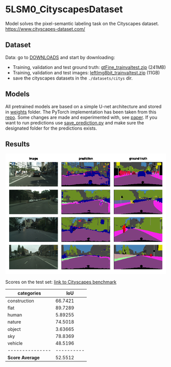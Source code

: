 # 5LSM0_CityscapesDataset
Model solves the pixel-semantic labeling task on the Cityscapes dataset. https://www.cityscapes-dataset.com/

## Dataset
Data: go to [DOWNLOADS](https://www.cityscapes-dataset.com/downloads/) and start by downloading:
* Training, validation and test ground truth: [gtFine_trainvaltest.zip](https://www.cityscapes-dataset.com/file-handling/?packageID=1) (241MB)
* Training, validation and test images: [leftImg8bit_trainvaltest.zip](https://www.cityscapes-dataset.com/file-handling/?packageID=3) (11GB)
* save the cityscapes datasets in the `./datasets/citys` dir.

## Models
All pretrained models are based on a simple U-net architecture and stored in [weights](weights) folder. The PyTorch implementation has been taken from this [repo](https://github.com/jvanvugt/pytorch-unet). Some changes are made and experimented with, see [paper](docs/5LSM0_final_paper.pdf).
If you want to run predictions use [save_prediction.py](save_prediction.py) and make sure the designated folder for the predictions exists.

## Results
![](figures/predictions-id3-val3.png?raw=true)

Scores on the test set: [link to Cityscapes benchmark](https://www.cityscapes-dataset.com/anonymous-results/?id=9737cb5272895b3ac9e29074c4860d5746ea38b45138737fb0e27583c06f9fc5) 

categories     | IoU       
---------------|----------
construction   | 66.7421
flat           | 89.7289
human          | 5.89255
nature         | 74.5018
object         | 3.63665
sky            | 78.8369
vehicle        | 48.5196
---------------|----------
**Score Average**  | 52.5512
